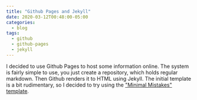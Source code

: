 ```yaml
---
title: "Github Pages and Jekyll"
date: 2020-03-12T00:48:00-05:00
categories:
  - blog
tags:
  - github
  - github-pages
  - jekyll
---
```


I decided to use Github Pages to host some information online.  The system is fairly simple to use, you just create a repository, which holds regular markdown. Then Github renders it to HTML using Jekyll.  The initial template is a bit rudimentary, so I decided to try using the ["Minimal Mistakes" template](https://mmistakes.github.io/mm-github-pages-starter/).